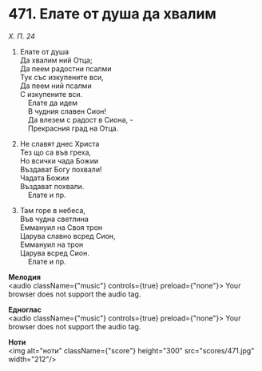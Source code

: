 # 471. Елате от душа да хвалим  

*Х. П. 24*  

1. Елате от душа  
Да хвалим ний Отца;  
Да пеем радостни псалми  
Тук със изкупените вси,  
Да пеем ний псалми  
С изкупените вси.  
    Елате да идем  
    В чудния славен Сион!  
    Да влезем с радост в Сиона, -  
    Прекрасния град на Отца.  

2. Не славят днес Христа  
Тез що са във греха,  
Но всички чада Божии  
Въздават Богу похвали!  
Чадата Божии  
Въздават похвали.  
    Елате и пр.  

3. Там горе в небеса,  
Във чудна светлина  
Еммануил на Своя трон  
Царува славно всред Сион,  
Еммануил на трон  
Царува всред Сион.  
    Елате и пр.  

__Мелодия__  
<audio className={"music"} controls={true} preload={"none"}><source src="mp3/471.mp3" type="audio/mpeg"/>
Your browser does not support the audio tag.
</audio>  

__Едноглас__  
<audio className={"music"} controls={true} preload={"none"}><source src="transp/471.mp3" type="audio/mpeg"/>
Your browser does not support the audio tag.
</audio>  

__Ноти__  
<img alt="ноти" className={"score"} height="300" src="scores/471.jpg" width="212"/>
